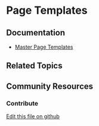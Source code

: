 # Page Templates

## Documentation

* [Master Page Templates](https://learn.liferay.com/dxp/7.x/en/site-building/creating-pages/defining-headers-and-footers/master-page-templates.html)

## Related Topics

## Community Resources

### Contribute

[Edit this file on github](https://github.com/olafk/controlpanel-documentation-docs/blob/master/md/73en/com_liferay_layout_page_template_admin_web_portlet_LayoutPageTemplatesPortlet.md)
